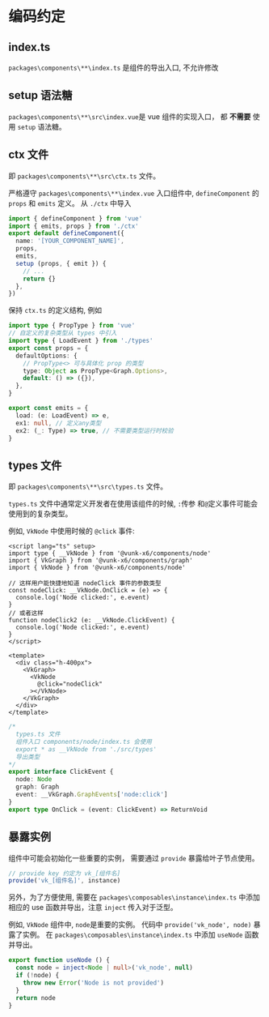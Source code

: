 # 编码约定

## index.ts

`packages\components\**\index.ts` 是组件的导出入口, 不允许修改

## setup 语法糖

`packages\components\**\src\index.vue`是 vue 组件的实现入口， 都 **不需要** 使用 `setup` 语法糖。

## ctx 文件

即 `packages\components\**\src\ctx.ts` 文件。

严格遵守 `packages\components\**\index.vue` 入口组件中, `defineComponent` 的 `props` 和 `emits` 定义。 从 `./ctx` 中导入

```ts
import { defineComponent } from 'vue'
import { emits, props } from './ctx'
export default defineComponent({
  name: '[YOUR_COMPONENT_NAME]',
  props,
  emits,
  setup (props, { emit }) {
    // ...
    return {}
  },
})
```

保持 `ctx.ts` 的定义结构, 例如

```ts
import type { PropType } from 'vue'
// 自定义的复杂类型从 types 中引入
import type { LoadEvent } from './types'
export const props = {
  defaultOptions: {
    // PropType<> 可与具体化 prop 的类型
    type: Object as PropType<Graph.Options>,
    default: () => ({}),
  },
}

export const emits = {
  load: (e: LoadEvent) => e,
  ex1: null, // 定义any类型
  ex2: (_: Type) => true, // 不需要类型运行时校验
}
```

## types 文件

即 `packages\components\**\src\types.ts` 文件。

`types.ts` 文件中通常定义开发者在使用该组件的时候, `:`传参 和`@`定义事件可能会使用到的复杂类型。

例如, `VkNode` 中使用时候的 `@click` 事件:

```vue
<script lang="ts" setup>
import type { __VkNode } from '@vunk-x6/components/node'
import { VkGraph } from '@vunk-x6/components/graph'
import { VkNode } from '@vunk-x6/components/node'

// 这样用户能快捷地知道 nodeClick 事件的参数类型
const nodeClick: __VkNode.OnClick = (e) => {
  console.log('Node clicked:', e.event)
}
// 或者这样
function nodeClick2 (e: __VkNode.ClickEvent) {
  console.log('Node clicked:', e.event)
}
</script>

<template>
  <div class="h-400px">
    <VkGraph>
      <VkNode
        @click="nodeClick"
      ></VkNode>
    </VkGraph>
  </div>
</template>
```

```ts
/*
  types.ts 文件
  组件入口 components/node/index.ts 会使用
  export * as __VkNode from './src/types'
  导出类型
*/
export interface ClickEvent {
  node: Node
  graph: Graph
  event: __VkGraph.GraphEvents['node:click']
}
export type OnClick = (event: ClickEvent) => ReturnVoid
```

## 暴露实例

组件中可能会初始化一些重要的实例， 需要通过 `provide` 暴露给叶子节点使用。

```ts
// provide key 约定为 vk_[组件名]
provide('vk_[组件名]', instance)
```

另外，为了方便使用, 需要在 `packages\composables\instance\index.ts` 中添加相应的 use 函数并导出，注意 `inject` 传入对于泛型。

例如, `VkNode` 组件中, `node`是重要的实例。 代码中 `provide('vk_node', node)` 暴露了实例。 在 `packages\composables\instance\index.ts` 中添加 `useNode` 函数并导出。

```ts
export function useNode () {
  const node = inject<Node | null>('vk_node', null)
  if (!node) {
    throw new Error('Node is not provided')
  }
  return node
}
```
